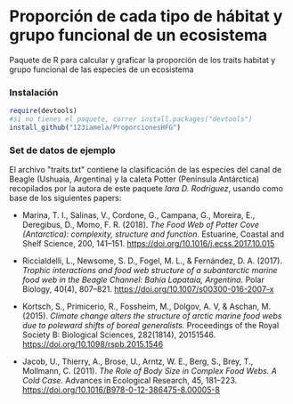 # Proporción de cada tipo de hábitat y grupo funcional de un ecosistema

Paquete de R para calcular y graficar la proporción de los traits habitat y grupo funcional de las especies de un ecosistema

### Instalación

```R
require(devtools)
#si no tienes el paquete, correr install.packages("devtools")
install_github("123iamela/ProporcionesHFG")
```

### Set de datos de ejemplo

El archivo "traits.txt" contiene la clasificación de las especies del canal de Beagle (Ushuaia, Argentina) y la caleta Potter (Península Antárctica) recopilados por la autora de este paquete _Iara D. Rodriguez_, usando como base de los siguientes papers:

  * Marina, T. I., Salinas, V., Cordone, G., Campana, G., Moreira, E., Deregibus, D., Momo, F. R. (2018). *The Food Web of Potter Cove (Antarctica): complexity, structure and function.* Estuarine, Coastal and Shelf Science, 200, 141–151. https://doi.org/10.1016/j.ecss.2017.10.015
 
  * Riccialdelli, L., Newsome, S. D., Fogel, M. L., & Fernández, D. A. (2017). *Trophic interactions and food web structure of a subantarctic marine food web in the Beagle Channel: Bahía Lapataia, Argentina.* Polar Biology, 40(4), 807–821. https://doi.org/10.1007/s00300-016-2007-x
  
  * Kortsch, S., Primicerio, R., Fossheim, M., Dolgov, A. V, & Aschan, M. (2015). *Climate change alters the structure of arctic marine food webs due to poleward shifts of boreal generalists.* Proceedings of the Royal Society B: Biological Sciences, 282(1814), 20151546. https://doi.org/10.1098/rspb.2015.1546

  * Jacob, U., Thierry, A., Brose, U., Arntz, W. E., Berg, S., Brey, T., Mollmann, C. (2011). *The Role of Body Size in Complex Food Webs. A Cold Case.* Advances in Ecological Research, 45, 181–223. https://doi.org/10.1016/B978-0-12-386475-8.00005-8
